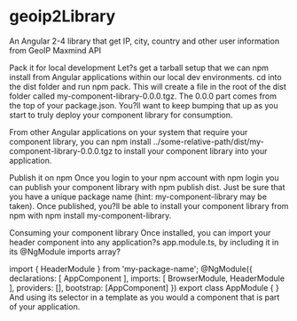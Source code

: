 # geoip2Library
An Angular 2-4 library that get IP, city, country and other user information from GeoIP Maxmind API

Pack it for local development
Let?s get a tarball setup that we can npm install from Angular applications within our local dev environments. cd into the dist folder and run npm pack. This will create a file in the root of the dist folder called my-component-library-0.0.0.tgz. The 0.0.0 part comes from the top of your package.json. You?ll want to keep bumping that up as you start to truly deploy your component library for consumption.

From other Angular applications on your system that require your component library, you can npm install ../some-relative-path/dist/my-component-library-0.0.0.tgz to install your component library into your application.

Publish it on npm
Once you login to your npm account with npm login you can publish your component library with npm publish dist. Just be sure that you have a unique package name (hint: my-component-library may be taken). Once published, you?ll be able to install your component library from npm with npm install my-component-library.

Consuming your component library
Once installed, you can import your header component into any application?s app.module.ts, by including it in its @NgModule imports array?

import { HeaderModule } from 'my-package-name';
@NgModule({
  declarations: [
    AppComponent
  ],
  imports: [
    BrowserModule,
    HeaderModule
  ],
  providers: [],
  bootstrap: [AppComponent]
})
export class AppModule { }
And using its selector in a template as you would a component that is part of your application.
